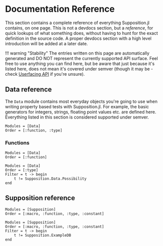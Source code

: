 # Documentation Reference

This section contains a complete reference of everything Supposition.jl contains,
on one page. This is not a devdocs section, but a _reference_, for quick lookups
of what something does, without having to hunt for the exact definition in the
source code. A proper devdocs section with a high level introduction will
be added at a later date.

!!! warning "Stability"
    The entries written on this page are automatically generated and DO NOT represent
    the currently supported API surface. Feel free to use anything you can find here,
    but be aware that just because it's listed here, does not mean it's covered under
    semver (though it may be - check [Userfacing API](@ref) if you're unsure).

## Data reference

The `Data` module contains most everyday objects you're going to use when writing property
based tests with Supposition.jl. For example, the basic generators for integers, strings,
floating point values etc. are defined here. Everything listed in this section is considered
supported under semver.

```@index
Modules = [Data]
Order = [:function, :type]
```

### Functions

```@autodocs; canonical=false
Modules = [Data]
Order = [:function]
```

```@autodocs; canonical=false
Modules = [Data]
Order = [:type]
Filter = t -> begin
    t != Supposition.Data.Possibility
end
```

## Supposition reference

```@index
Modules = [Supposition]
Order = [:macro, :function, :type, :constant]
```

```@autodocs; canonical=false
Modules = [Supposition]
Order = [:macro, :function, :type, :constant]
Filter = t -> begin
    t != Supposition.ExampleDB
end
```
